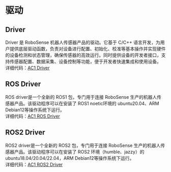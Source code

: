 # 驱动
## Driver  
Driver 是 RoboSense 机器人传感器产品的驱动。它基于 C/C++ 语言开发，为用户提供底层驱动函数，负责对设备进行配置、初始化、校准等基本操作并实现硬件的设备检测和状态管理，确保传感器的高效运行。同时提供设备的开发者接口，支持传感器配置、数据采集、设备控制等功能，便于开发者快速集成和使用设备。  
详细代码：[AC1 Driver](http://gitlab.robosense.cn/rs_share/rslidar/rs_driver/-/tree/dev_opt_ac1.2)   

## ROS Driver  
ROS driver是一个全新的 ROS1 包，专门用于连接 RoboSense 生产的机器人传感器产品。该驱动程序可以在安装了 ROS1  noetic环境的 ubuntu20.04、ARM Debian12等操作系统下运行。  
详细代码：[AC1 ROS Driver](http://10.10.0.20/super_sensor_sdk/ros_ac_sdk_infra/-/tree/main)  

## ROS2 Driver  
ROS2 driver是一个全新的 ROS2 包，专门用于连接 RoboSense 生产的机器人传感器产品。该驱动程序可以在安装了 ROS2 环境（humble、jazzy）的 ubuntu18.04/20.04/22.04，ARM Debian12等操作系统下运行。  
详细代码：[AC1 ROS2 Driver](http://gitlab.robosense.cn/super_sensor_sdk/ros2_sdk/sdk_infra/-/tree/main/modules/ros_metas) 
